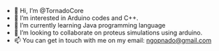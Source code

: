 - 👋 Hi, I’m @TornadoCore
- 👀 I’m interested in Arduino codes and C++.
- 🌱 I’m currently learning Java programming language
- 💞️ I’m looking to collaborate on proteus simulations using arduino.
- 📫 You can get in touch with me on my email: ngopnado@gmail.com
